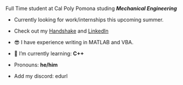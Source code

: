 Full Time student at Cal Poly Pomona studing **_Mechanical Engineering_** 
- Currently looking for work/internships this upcoming summer. 

- Check out my [Handshake](https://cpp.joinhandshake.com/profiles/40766100) and [LinkedIn](https://www.linkedin.com/in/edward-rugamas-8ba93524b/)

- 😎 I have experience writing in MATLAB and VBA.
- 🌱 I’m currently learning: **C++**
- Pronouns: **he/him**
- Add my discord: edurl

 <!---
erugamas/erugamas is a ✨ special ✨ repository because its `README.md` (this file) appears on your GitHub profile.
You can click the Preview link to take a look at your changes.
--->

